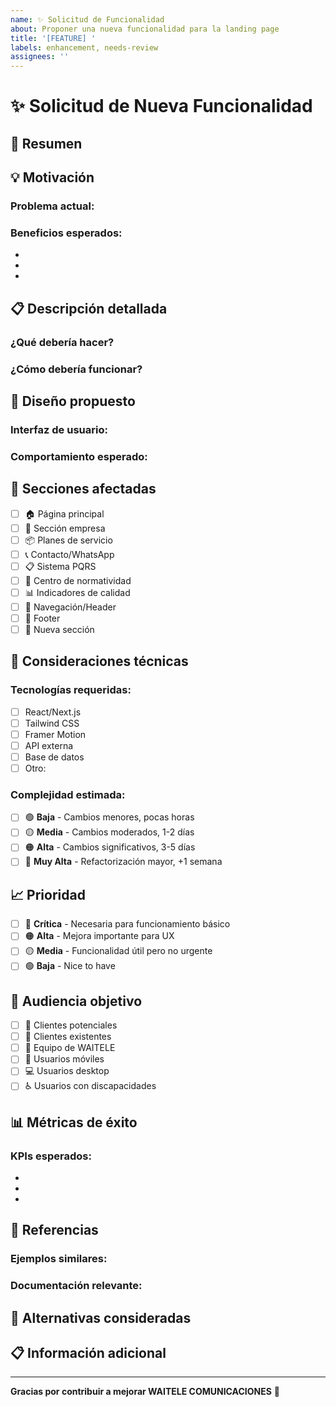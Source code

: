 ```yaml
---
name: ✨ Solicitud de Funcionalidad
about: Proponer una nueva funcionalidad para la landing page
title: '[FEATURE] '
labels: enhancement, needs-review
assignees: ''
---
```


# ✨ Solicitud de Nueva Funcionalidad

## 🎯 Resumen

<!-- Descripción breve de la funcionalidad propuesta -->

## 💡 Motivación

<!-- ¿Por qué es necesaria esta funcionalidad? ¿Qué problema resuelve? -->

### Problema actual:


### Beneficios esperados:

- 
- 
- 

## 📋 Descripción detallada

<!-- Descripción completa de la funcionalidad -->

### ¿Qué debería hacer?


### ¿Cómo debería funcionar?


## 🎨 Diseño propuesto

<!-- Mockups, wireframes o descripción del diseño -->

### Interfaz de usuario:


### Comportamiento esperado:


## 📱 Secciones afectadas

<!-- Marca las secciones que se verían afectadas -->

- [ ] 🏠 Página principal
- [ ] 🏢 Sección empresa
- [ ] 📦 Planes de servicio
- [ ] 📞 Contacto/WhatsApp
- [ ] 📋 Sistema PQRS
- [ ] 📑 Centro de normatividad
- [ ] 📊 Indicadores de calidad
- [ ] 🧭 Navegación/Header
- [ ] 🦶 Footer
- [ ] 📱 Nueva sección

## 🔧 Consideraciones técnicas

### Tecnologías requeridas:

- [ ] React/Next.js
- [ ] Tailwind CSS
- [ ] Framer Motion
- [ ] API externa
- [ ] Base de datos
- [ ] Otro: 

### Complejidad estimada:

- [ ] 🟢 **Baja** - Cambios menores, pocas horas
- [ ] 🟡 **Media** - Cambios moderados, 1-2 días
- [ ] 🟠 **Alta** - Cambios significativos, 3-5 días
- [ ] 🔴 **Muy Alta** - Refactorización mayor, +1 semana

## 📈 Prioridad

<!-- Marca la prioridad de esta funcionalidad -->

- [ ] 🔴 **Crítica** - Necesaria para funcionamiento básico
- [ ] 🟠 **Alta** - Mejora importante para UX
- [ ] 🟡 **Media** - Funcionalidad útil pero no urgente
- [ ] 🟢 **Baja** - Nice to have

## 👥 Audiencia objetivo

<!-- ¿Quién se beneficiaría de esta funcionalidad? -->

- [ ] 👤 Clientes potenciales
- [ ] 👥 Clientes existentes
- [ ] 🏢 Equipo de WAITELE
- [ ] 📱 Usuarios móviles
- [ ] 💻 Usuarios desktop
- [ ] ♿ Usuarios con discapacidades

## 📊 Métricas de éxito

<!-- ¿Cómo medirías el éxito de esta funcionalidad? -->

### KPIs esperados:

- 
- 
- 

## 🔗 Referencias

<!-- Enlaces a ejemplos, documentación, etc. -->

### Ejemplos similares:


### Documentación relevante:


## 🚀 Alternativas consideradas

<!-- ¿Has considerado otras formas de lograr el mismo objetivo? -->


## 📋 Información adicional

<!-- Cualquier otro contexto o información relevante -->


---

**Gracias por contribuir a mejorar WAITELE COMUNICACIONES** 🚀 